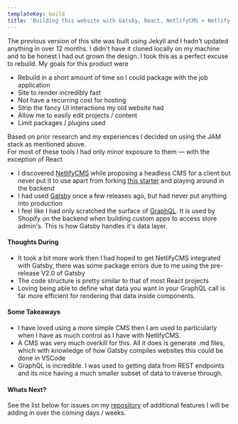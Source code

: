 ```yaml
---
templateKey: build
title: 'Building this website with Gatsby, React, NetlifyCMS + Netlify'
---
```

The previous version of this site was built using Jekyll and I hadn't updated anything in over 12 months. I didn't have it cloned locally on my machine and to be honest I had out grown the design.
I took this as a perfect excuse to rebuild. My goals for this product were

* Rebuild in a short amount of time so I could package with the job application
* Site to render incredibly fast
* Not have a recurring cost for hosting
* Strip the fancy UI interactions my old website had
* Allow me to easily edit projects / content
* Limit packages / plugins used

Based on prior research and my experiences I decided on using the JAM stack as mentioned above. \
For most of these tools I had only minor exposure to them — with the exception of React

* I discovered [NetlifyCMS](https://www.netlifycms.org/) while proposing a headless CMS for a client but never put it to use apart from forking [this starter](https://github.com/AustinGreen/gatsby-starter-netlify-cms) and playing around in the backend
* I had used [Gatsby](https://gatsbyjs.org) once a few releases ago, but had never put anything into production
* I feel like I had only scratched the surface of [GraphQL](https://graphql.org/). It is used by Shopify on the backend when building custom apps to access store admin's. This is how Gatsby handles it's data layer.

#### Thoughts During

* It took a bit more work then I had hoped to get NetlifyCMS integrated with Gatsby, there was some package errors due to me using the pre-release V2.0 of Gatsby
* The code structure is pretty similar to that of most React projects
* Loving being able to define what data you want in your GraphQL call is far more efficient for rendering that data inside components. 

#### Some Takeaways

* I have loved using a more simple CMS then I am used to particularly when I have as much control as I have with NetlifyCMS.
* A CMS was very much
  overkill for this. All it does is generate .md files, which with knowledge of how Gatsby compiles websites this could be done in VSCode
* GraphQL is incredible. I was used to getting data from REST endpoints and its nice having a much smaller subset of data to traverse through.

#### Whats Next?

See the list below for issues on my [repository](https://github.com/isaac-martin/isaac-martin2.0) of additional features I will be adding in over the coming days / weeks.
